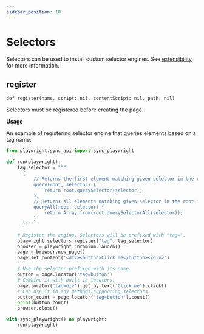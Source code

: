 ```yaml
---
sidebar_position: 10
---
```


# Selectors


Selectors can be used to install custom selector engines. See [extensibility](https://playwright.dev/python/docs/extensibility) for more
information.

## register

```
def register(name, script: nil, contentScript: nil, path: nil)
```


Selectors must be registered before creating the page.

**Usage**

An example of registering selector engine that queries elements based on a tag name:

```python sync title=example_a1cd3939b9af300fdf06f296bb66176d84c00edb31cae728310fa823f22691f8.py
from playwright.sync_api import sync_playwright

def run(playwright):
    tag_selector = """
      {
          // Returns the first element matching given selector in the root's subtree.
          query(root, selector) {
              return root.querySelector(selector);
          },
          // Returns all elements matching given selector in the root's subtree.
          queryAll(root, selector) {
              return Array.from(root.querySelectorAll(selector));
          }
      }"""

    # Register the engine. Selectors will be prefixed with "tag=".
    playwright.selectors.register("tag", tag_selector)
    browser = playwright.chromium.launch()
    page = browser.new_page()
    page.set_content('<div><button>Click me</button></div>')

    # Use the selector prefixed with its name.
    button = page.locator('tag=button')
    # Combine it with built-in locators.
    page.locator('tag=div').get_by_text('Click me').click()
    # Can use it in any methods supporting selectors.
    button_count = page.locator('tag=button').count()
    print(button_count)
    browser.close()

with sync_playwright() as playwright:
    run(playwright)

```
